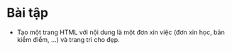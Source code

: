 # Bài tập
- Tạo một trang HTML với nội dung là một đơn xin việc (đơn xin học, bản kiểm điểm, ...) và trang trí cho đẹp.